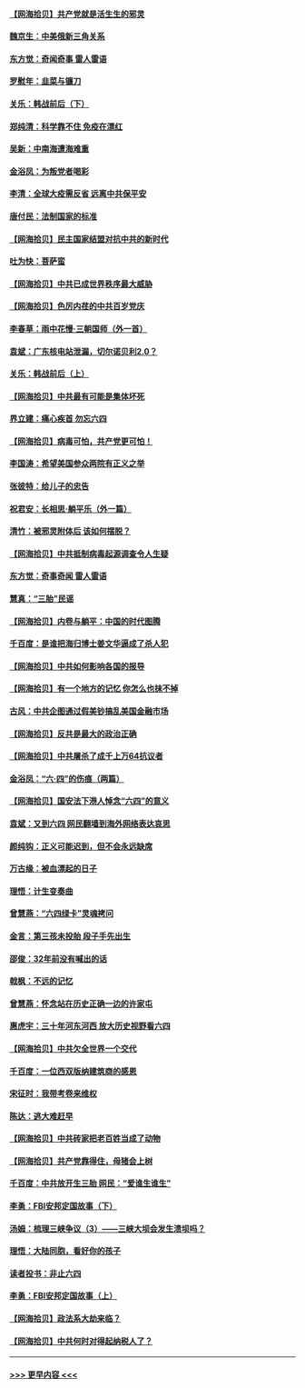 #### [【网海拾贝】共产党就是活生生的邪灵](../pages/nsc993/n13036627.md?t=06231352) 
#### [魏京生：中美俄新三角关系](../pages/nsc993/n13035986.md?t=06231352) 
#### [东方觉：奇闻奇事 雷人雷语](../pages/nsc993/n13035878.md?t=06231352) 
#### [罗慰年：韭菜与镰刀](../pages/nsc993/n13034374.md?t=06231352) 
#### [关乐：韩战前后（下）](../pages/nsc993/n13034113.md?t=06231352) 
#### [郑纯清：科学靠不住 免疫在漂红](../pages/nsc993/n13034093.md?t=06231352) 
#### [吴新：中南海遭海难重](../pages/nsc993/n13034084.md?t=06231352) 
#### [金浴凤：为叛党者喝彩](../pages/nsc993/n13034058.md?t=06231352) 
#### [李清：全球大疫需反省 远离中共保平安](../pages/nsc993/n13033784.md?t=06231352) 
#### [唐付民：法制国家的标准](../pages/nsc993/n13032944.md?t=06231352) 
#### [【网海拾贝】民主国家结盟对抗中共的新时代](../pages/nsc993/n13031717.md?t=06231352) 
#### [吐为快：菩萨蛮](../pages/nsc993/n13030033.md?t=06231352) 
#### [【网海拾贝】中共已成世界秩序最大威胁](../pages/nsc993/n13028138.md?t=06231352) 
#### [【网海拾贝】色厉内荏的中共百岁党庆](../pages/nsc993/n13025582.md?t=06231352) 
#### [李春草：雨中花慢‧三朝国师（外一首）](../pages/nsc993/n13025567.md?t=06231352) 
#### [袁斌：广东核电站泄漏，切尔诺贝利2.0？](../pages/nsc993/n13025475.md?t=06231352) 
#### [关乐：韩战前后（上）](../pages/nsc993/n13025387.md?t=06231352) 
#### [【网海拾贝】中共最有可能是集体坏死](../pages/nsc993/n13023101.md?t=06231352) 
#### [界立建：痛心疾首 勿忘六四](../pages/nsc993/n13022339.md?t=06231352) 
#### [【网海拾贝】病毒可怕，共产党更可怕！](../pages/nsc993/n13020728.md?t=06231352) 
#### [李国涛：希望美国参众两院有正义之举](../pages/nsc993/n13020674.md?t=06231352) 
#### [张彼特：给儿子的忠告](../pages/nsc993/n13018934.md?t=06231352) 
#### [祝君安：长相思‧躺平乐（外一篇）](../pages/nsc993/n13018923.md?t=06231352) 
#### [清竹：被邪灵附体后 该如何摆脱？](../pages/nsc993/n13018877.md?t=06231352) 
#### [【网海拾贝】中共抵制病毒起源调查令人生疑](../pages/nsc993/n13017785.md?t=06231352) 
#### [东方觉：奇事奇闻 雷人雷语](../pages/nsc993/n13017577.md?t=06231352) 
#### [慧真：“三胎”民谣](../pages/nsc993/n13017394.md?t=06231352) 
#### [【网海拾贝】内卷与躺平：中国的时代图腾](../pages/nsc993/n13016128.md?t=06231352) 
#### [千百度：是谁把海归博士姜文华逼成了杀人犯](../pages/nsc993/n13015218.md?t=06231352) 
#### [【网海拾贝】中共如何影响各国的报导](../pages/nsc993/n13012599.md?t=06231352) 
#### [【网海拾贝】有一个地方的记忆 你怎么也抹不掉](../pages/nsc993/n13009802.md?t=06231352) 
#### [古风：中共企图通过假美钞搞乱美国金融市场](../pages/nsc993/n13009626.md?t=06231352) 
#### [【网海拾贝】反共是最大的政治正确](../pages/nsc993/n13007051.md?t=06231352) 
#### [【网海拾贝】中共屠杀了成千上万64抗议者](../pages/nsc993/n13002713.md?t=06231352) 
#### [金浴凤：“六·四”的伤痕（两篇）](../pages/nsc993/n13001719.md?t=06231352) 
#### [【网海拾贝】国安法下港人悼念“六四”的意义](../pages/nsc993/n13001039.md?t=06231352) 
#### [袁斌：又到六四 网民翻墙到海外网络表达哀思](../pages/nsc993/n13000995.md?t=06231352) 
#### [颜纯钩：正义可能迟到，但不会永远缺席](../pages/nsc993/n13000920.md?t=06231352) 
#### [万古缘：被血漂起的日子](../pages/nsc993/n13000914.md?t=06231352) 
#### [理悟：计生变奏曲](../pages/nsc993/n13000414.md?t=06231352) 
#### [曾慧燕：“六四绿卡”灵魂拷问](../pages/nsc993/n13000277.md?t=06231352) 
#### [金言：第三孩未投胎 段子手先出生](../pages/nsc993/n13000215.md?t=06231352) 
#### [邵俊：32年前没有喊出的话](../pages/nsc993/n13000181.md?t=06231352) 
#### [戟枫：不远的记忆](../pages/nsc993/n13000121.md?t=06231352) 
#### [曾慧燕：怀念站在历史正确一边的许家屯](../pages/nsc993/n13000073.md?t=06231352) 
#### [惠虎宇：三十年河东河西 放大历史视野看六四](../pages/nsc993/n13000018.md?t=06231352) 
#### [【网海拾贝】中共欠全世界一个交代](../pages/nsc993/n12998706.md?t=06231352) 
#### [千百度：一位西双版纳建筑商的感恩](../pages/nsc993/n12998487.md?t=06231352) 
#### [宋征时：我带考卷来维权](../pages/nsc993/n12994088.md?t=06231352) 
#### [陈达：逃大难赶早](../pages/nsc993/n12993569.md?t=06231352) 
#### [【网海拾贝】中共砖家把老百姓当成了动物](../pages/nsc993/n12993483.md?t=06231352) 
#### [【网海拾贝】共产党靠得住，母猪会上树](../pages/nsc993/n12990730.md?t=06231352) 
#### [千百度：中共放开生三胎 网民：“爱谁生谁生”](../pages/nsc993/n12990644.md?t=06231352) 
#### [李勇：FBI安邦定国故事（下）](../pages/nsc993/n12987854.md?t=06231352) 
#### [汤姆：梳理三峡争议（3）——三峡大坝会发生溃坝吗？](../pages/nsc993/n12989806.md?t=06231352) 
#### [理悟：大陆同胞，看好你的孩子](../pages/nsc993/n12989778.md?t=06231352) 
#### [读者投书：非止六四](../pages/nsc993/n12989673.md?t=06231352) 
#### [李勇：FBI安邦定国故事（上）](../pages/nsc993/n12987749.md?t=06231352) 
#### [【网海拾贝】政法系大劫来临？](../pages/nsc993/n12987596.md?t=06231352) 
#### [【网海拾贝】中共何时对得起纳税人了？](../pages/nsc993/n12985578.md?t=06231352) 

----
#### [ >>> 更早内容 <<< ](../indexes/nsc993-earlier.md)
